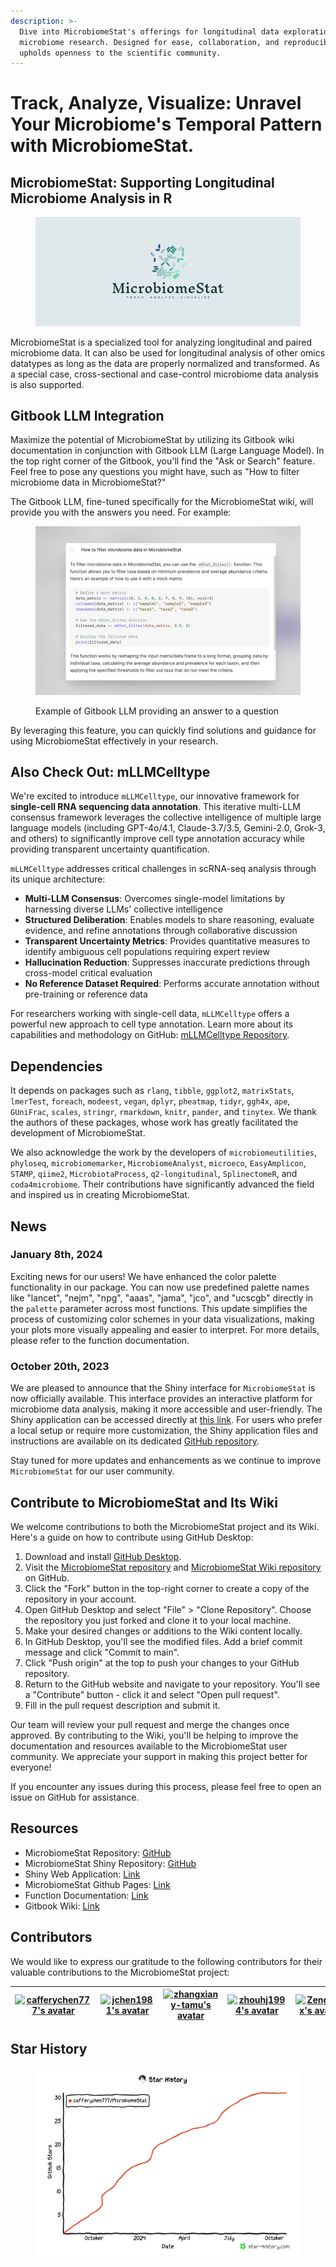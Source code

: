 ```yaml
---
description: >-
  Dive into MicrobiomeStat's offerings for longitudinal data exploration in
  microbiome research. Designed for ease, collaboration, and reproducibility, it
  upholds openness to the scientific community.
---
```


# Track, Analyze, Visualize: Unravel Your Microbiome's Temporal Pattern with MicrobiomeStat.

## **MicrobiomeStat:** Supporting Longitudinal Microbiome Analysis in R

<figure><img src=".gitbook/assets/cover.png" alt=""><figcaption></figcaption></figure>

MicrobiomeStat is a specialized tool for analyzing longitudinal and paired microbiome data. It can also be used for longitudinal analysis of other omics datatypes as long as the data are properly normalized and transformed. As a special case, cross-sectional and case-control microbiome data analysis is also supported.

## Gitbook LLM Integration

Maximize the potential of MicrobiomeStat by utilizing its Gitbook wiki documentation in conjunction with Gitbook LLM (Large Language Model). In the top right corner of the Gitbook, you'll find the "Ask or Search" feature. Feel free to pose any questions you might have, such as "How to filter microbiome data in MicrobiomeStat?"

The Gitbook LLM, fine-tuned specifically for the MicrobiomeStat wiki, will provide you with the answers you need. For example:

<figure><img src=".gitbook/assets/gitbook_llm_example.png" alt="Example of Gitbook LLM providing an answer"><figcaption><p>Example of Gitbook LLM providing an answer to a question</p></figcaption></figure>

By leveraging this feature, you can quickly find solutions and guidance for using MicrobiomeStat effectively in your research.

## Also Check Out: mLLMCelltype

We're excited to introduce `mLLMCelltype`, our innovative framework for **single-cell RNA sequencing data annotation**. This iterative multi-LLM consensus framework leverages the collective intelligence of multiple large language models (including GPT-4o/4.1, Claude-3.7/3.5, Gemini-2.0, Grok-3, and others) to significantly improve cell type annotation accuracy while providing transparent uncertainty quantification.

`mLLMCelltype` addresses critical challenges in scRNA-seq analysis through its unique architecture:

- **Multi-LLM Consensus**: Overcomes single-model limitations by harnessing diverse LLMs' collective intelligence
- **Structured Deliberation**: Enables models to share reasoning, evaluate evidence, and refine annotations through collaborative discussion
- **Transparent Uncertainty Metrics**: Provides quantitative measures to identify ambiguous cell populations requiring expert review
- **Hallucination Reduction**: Suppresses inaccurate predictions through cross-model critical evaluation
- **No Reference Dataset Required**: Performs accurate annotation without pre-training or reference data

For researchers working with single-cell data, `mLLMCelltype` offers a powerful new approach to cell type annotation. Learn more about its capabilities and methodology on GitHub: [mLLMCelltype Repository](https://github.com/cafferychen777/mLLMCelltype).

## Dependencies

It depends on packages such as `rlang`, `tibble`, `ggplot2`, `matrixStats`, `lmerTest`, `foreach`, `modeest`, `vegan`, `dplyr`, `pheatmap`, `tidyr`, `ggh4x`, `ape`, `GUniFrac`, `scales`, `stringr`, `rmarkdown`, `knitr`, `pander`, and `tinytex`. We thank the authors of these packages, whose work has greatly facilitated the development of MicrobiomeStat.

We also acknowledge the work by the developers of `microbiomeutilities`, `phyloseq`, `microbiomemarker`, `MicrobiomeAnalyst`, `microeco`, `EasyAmplicon`, `STAMP`, `qiime2`, `MicrobiotaProcess`, `q2-longitudinal`, `SplinectomeR`, and `coda4microbiome`. Their contributions have significantly advanced the field and inspired us in creating MicrobiomeStat.

## News

### January 8th, 2024

Exciting news for our users! We have enhanced the color palette functionality in our package. You can now use predefined palette names like "lancet", "nejm", "npg", "aaas", "jama", "jco", and "ucscgb" directly in the `palette` parameter across most functions. This update simplifies the process of customizing color schemes in your data visualizations, making your plots more visually appealing and easier to interpret. For more details, please refer to the function documentation.

### October 20th, 2023

We are pleased to announce that the Shiny interface for `MicrobiomeStat` is now officially available. This interface provides an interactive platform for microbiome data analysis, making it more accessible and user-friendly. The Shiny application can be accessed directly at [this link](https://microbiomestat.shinyapps.io/MicrobiomeStat-Shiny/). For users who prefer a local setup or require more customization, the Shiny application files and instructions are available on its dedicated [GitHub repository](https://github.com/cafferychen777/MicrobiomeStat-Shiny).

Stay tuned for more updates and enhancements as we continue to improve `MicrobiomeStat` for our user community.

## Contribute to MicrobiomeStat and Its Wiki

We welcome contributions to both the MicrobiomeStat project and its Wiki. Here's a guide on how to contribute using GitHub Desktop:

1. Download and install [GitHub Desktop](https://desktop.github.com/).
2. Visit the [MicrobiomeStat repository](https://github.com/cafferychen777/MicrobiomeStat) and [MicrobiomeStat Wiki repository](https://github.com/cafferychen777/MicrobiomeStat-Wiki) on GitHub.
3. Click the "Fork" button in the top-right corner to create a copy of the repository in your account.
4. Open GitHub Desktop and select "File" > "Clone Repository". Choose the repository you just forked and clone it to your local machine.
5. Make your desired changes or additions to the Wiki content locally.
6. In GitHub Desktop, you'll see the modified files. Add a brief commit message and click "Commit to main".
7. Click "Push origin" at the top to push your changes to your GitHub repository.
8. Return to the GitHub website and navigate to your repository. You'll see a "Contribute" button - click it and select "Open pull request".
9. Fill in the pull request description and submit it.

Our team will review your pull request and merge the changes once approved. By contributing to the Wiki, you'll be helping to improve the documentation and resources available to the MicrobiomeStat user community. We appreciate your support in making this project better for everyone!

If you encounter any issues during this process, please feel free to open an issue on GitHub for assistance.

## Resources

* MicrobiomeStat Repository: [GitHub](https://github.com/cafferychen777/MicrobiomeStat)
* MicrobiomeStat Shiny Repository: [GitHub](https://github.com/cafferychen777/MicrobiomeStat-Shiny)
* Shiny Web Application: [Link](https://microbiomestat.shinyapps.io/MicrobiomeStat-Shiny/)
* MicrobiomeStat Github Pages: [Link](https://cafferychen777.github.io/MicrobiomeStat/index.html)
* Function Documentation: [Link](https://cafferychen777.github.io/MicrobiomeStat/reference/index.html)
* Gitbook Wiki: [Link](https://www.microbiomestat.wiki/)

## Contributors

We would like to express our gratitude to the following contributors for their valuable contributions to the MicrobiomeStat project:

| [![cafferychen777's avatar](https://github.com/cafferychen777.png?size=300)](https://github.com/cafferychen777) | [![jchen1981's avatar](https://github.com/jchen1981.png?s=0.001)](https://github.com/jchen1981) | [![zhangxiany-tamu's avatar](https://github.com/zhangxiany-tamu.png?s=0.001)](https://github.com/zhangxiany-tamu) | [![zhouhj1994's avatar](https://github.com/zhouhj1994.png?s=0.001)](https://github.com/zhouhj1994) | [![ZengTaox's avatar](https://github.com/ZengTaox.png?s=0.001)](https://github.com/ZengTaox) |
| --------------------------------------------------------------------------------------------------------------- | ----------------------------------------------------------------------------------------------- | ----------------------------------------------------------------------------------------------------------------- | -------------------------------------------------------------------------------------------------- | -------------------------------------------------------------------------------------------- |

## Star History

<figure><img src=".gitbook/assets/star-history-20241025.png" alt=""><figcaption></figcaption></figure>

